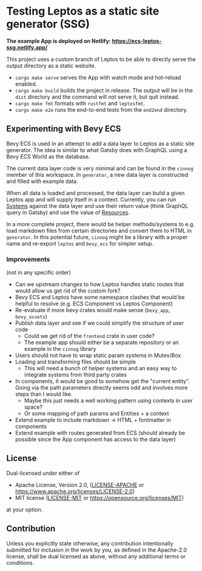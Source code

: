 # Testing Leptos as a static site generator (SSG)

**The example App is deployed on Netlify: https://ecs-leptos-ssg.netlify.app/**

This project uses a custom branch of Leptos to be able to directly serve the output directory as a static website.

- `cargo make serve` serves the App with watch mode and hot-reload enabled.
- `cargo make build` builds the project in release. The output will be in the `dist` directory and the command will not serve it, but quit instead.
- `cargo make fmt` formats with `rustfmt` and `leptosfmt`.
- `cargo make e2e` runs the end-to-end tests from the `end2end` directory.

## Experimenting with Bevy ECS

Bevy ECS is used in an attempt to add a data layer to Leptos as a static site generator. The idea is similar to what Gatsby does with GraphQL using a Bevy ECS World as the database.

The current data layer code is very minimal and can be found in the `cinnog` member of this workspace. In `generator`, a new data layer is constructed and filled with example data.

When all data is loaded and processed, the data layer can build a given Leptos app and will supply itself in a context. Currently, you can run [Systems][bevy_systems] against the data layer and use their return value (think GraphQL query in Gatsby) and use the value of [Resources][bevy_resources].

In a more complete project, there would be helper methods/systems to e.g. load markdown files from certain directories and convert them to HTML in `generator`. In this potential future, `cinnog` might be a library with a proper name and re-export `leptos` and `bevy_ecs` for simpler setup.

### Improvements

(not in any specific order)
- Can we upstream changes to how Leptos handles static routes that would allow us get rid of the custom fork?
- Bevy ECS and Leptos have some namespace clashes that would be helpful to resolve (e.g. ECS Component vs Leptos Component)
- Re-evaluate if more bevy crates would make sense (`bevy_app`, `bevy_assets`)
- Publish data layer and see if we could simplify the structure of user code
  - Could we get rid of the `frontend` crate in user code?
  - The example app should either be a separate repository or an example in the `cinnog` library
- Users should not have to wrap static param systems in Mutex/Box
- Loading and transforming files should be simple
  - This will need a bunch of helper systems and an easy way to integrate systems from third party crates
- In components, it would be good to somehow get the "current entity". Going via the path parameters directly seems odd and involves more steps than I would like.
  - Maybe this just needs a well working pattern using contexts in user space?
  - Or some mapping of path params and Entities + a context
- Extend example to include markdown -> HTML + fontmatter in components
- Extend example with routes generated from ECS (should already be possible since the App component has access to the data layer)

## License

Dual-licensed under either of

- Apache License, Version 2.0, ([LICENSE-APACHE](/LICENSE-APACHE) or https://www.apache.org/licenses/LICENSE-2.0)
- MIT license ([LICENSE-MIT](/LICENSE-MIT) or https://opensource.org/licenses/MIT)

at your option.

## Contribution

Unless you explicitly state otherwise, any contribution intentionally submitted
for inclusion in the work by you, as defined in the Apache-2.0 license, shall be dual licensed as above, without any
additional terms or conditions.

[bevy_systems]: https://bevy-cheatbook.github.io/programming/systems.html?highlight=system#systems
[bevy_resources]: https://bevy-cheatbook.github.io/programming/res.html
